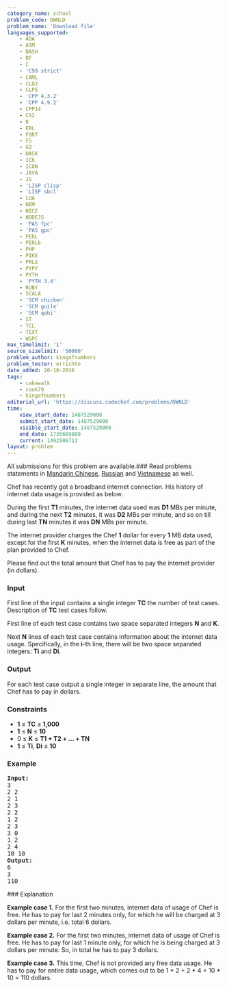 ```yaml
---
category_name: school
problem_code: DWNLD
problem_name: 'Download file'
languages_supported:
    - ADA
    - ASM
    - BASH
    - BF
    - C
    - 'C99 strict'
    - CAML
    - CLOJ
    - CLPS
    - 'CPP 4.3.2'
    - 'CPP 4.9.2'
    - CPP14
    - CS2
    - D
    - ERL
    - FORT
    - FS
    - GO
    - HASK
    - ICK
    - ICON
    - JAVA
    - JS
    - 'LISP clisp'
    - 'LISP sbcl'
    - LUA
    - NEM
    - NICE
    - NODEJS
    - 'PAS fpc'
    - 'PAS gpc'
    - PERL
    - PERL6
    - PHP
    - PIKE
    - PRLG
    - PYPY
    - PYTH
    - 'PYTH 3.4'
    - RUBY
    - SCALA
    - 'SCM chicken'
    - 'SCM guile'
    - 'SCM qobi'
    - ST
    - TCL
    - TEXT
    - WSPC
max_timelimit: '1'
source_sizelimit: '50000'
problem_author: kingofnumbers
problem_tester: errichto
date_added: 20-10-2016
tags:
    - cakewalk
    - cook79
    - kingofnumbers
editorial_url: 'https://discuss.codechef.com/problems/DWNLD'
time:
    view_start_date: 1487529000
    submit_start_date: 1487529000
    visible_start_date: 1487529000
    end_date: 1735669800
    current: 1492506713
layout: problem
---
```

All submissions for this problem are available.###  Read problems statements in [Mandarin Chinese](http://www.codechef.com/download/translated/COOK79/mandarin/DWNLD.pdf), [Russian](http://www.codechef.com/download/translated/COOK79/russian/DWNLD.pdf) and [Vietnamese](http://www.codechef.com/download/translated/COOK79/vietnamese/DWNLD.pdf) as well.

Chef has recently got a broadband internet connection. His history of internet data usage is provided as below.

During the first **T1** minutes, the internet data used was **D1** MBs per minute, and during the next **T2** minutes, it was **D2** MBs per minute, and so on till during last **TN** minutes it was **DN** MBs per minute.

The internet provider charges the Chef **1** dollar for every **1** MB data used, except for the first **K** minutes, when the internet data is free as part of the plan provided to Chef.

Please find out the total amount that Chef has to pay the internet provider (in dollars).

### Input

First line of the input contains a single integer **TC** the number of test cases. Description of **TC** test cases follow.

First line of each test case contains two space separated integers **N** and **K**.

Next **N** lines of each test case contains information about the internet data usage. Specifically, in the **i**-th line, there will be two space separated integers: **Ti** and **Di**.

### Output

For each test case output a single integer in separate line, the amount that Chef has to pay in dollars.

### Constraints

- **1** ≤ **TC** ≤ **1,000**
- **1** ≤ **N** ≤ **10**
- 0 ≤ **K** ≤ **T1 + T2 + ... + TN**
- **1** ≤ **Ti**, **Di** ≤ **10**

### Example

<pre><b>Input:</b>
3
2 2
2 1
2 3
2 2
1 2
2 3
3 0
1 2
2 4
10 10
<b>Output:</b>
6
3
110
</pre>### Explanation

**Example case 1.** For the first two minutes, internet data of usage of Chef is free. He has to pay for last 2 minutes only, for which he will be charged at 3 dollars per minute, i.e. total 6 dollars.

**Example case 2.** For the first two minutes, internet data of usage of Chef is free. He has to pay for last 1 minute only, for which he is being charged at 3 dollars per minute. So, in total he has to pay 3 dollars.

**Example case 3.** This time, Chef is not provided any free data usage. He has to pay for entire data usage, which comes out to be 1 \* 2 + 2 \* 4 + 10 \* 10 = 110 dollars.

